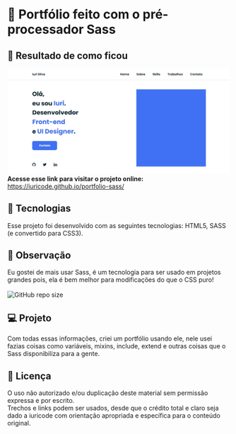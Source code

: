 # 🦩 Portfólio feito com o pré-processador Sass<br>

## 📱 Resultado de como ficou<br>
![Resultado final do projeto](resultado.jpg)
<strong>Acesse esse link para visitar o projeto online:</strong> https://iuricode.github.io/portfolio-sass/

## 🚀 Tecnologias<br>
Esse projeto foi desenvolvido com as seguintes tecnologias: HTML5, SASS (e convertido para CSS3).

## 🌳 Observação<br>
Eu gostei de mais usar Sass, é um tecnologia para ser usado em projetos grandes pois, ela é bem melhor para modificações do que o CSS puro!<br><br>
![GitHub repo size](https://img.shields.io/github/repo-size/iuricode/portfolio-sass?label=tamanho%20do%20repo)

## 💻 Projeto<br>
Com todas essas informações, criei um portfólio usando ele, nele usei fazias coisas como variáveis, mixins, include, extend e outras coisas que o Sass disponibiliza para a gente.

## 📝 Licença<br>
O uso não autorizado e/ou duplicação deste material sem permissão expressa e por escrito.<br>
Trechos e links podem ser usados, desde que o crédito total e claro seja dado a iuricode com orientação apropriada e específica para o conteúdo original.
